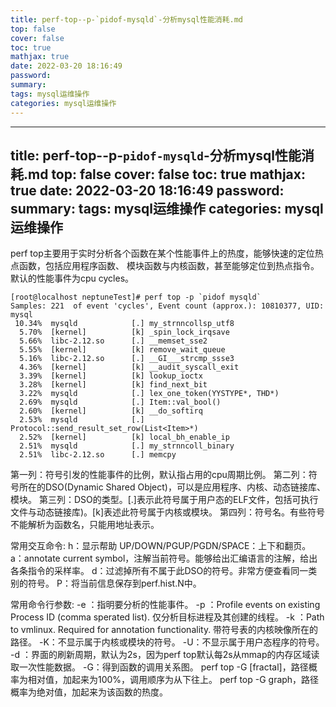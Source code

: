 ```yaml
---
title: perf-top--p-`pidof-mysqld`-分析mysql性能消耗.md
top: false
cover: false
toc: true
mathjax: true
date: 2022-03-20 18:16:49
password:
summary:
tags: mysql运维操作
categories: mysql运维操作
---
```

---
title: perf-top--p-`pidof-mysqld`-分析mysql性能消耗.md
top: false
cover: false
toc: true
mathjax: true
date: 2022-03-20 18:16:49
password:
summary:
tags: mysql运维操作
categories: mysql运维操作
---
perf top主要用于实时分析各个函数在某个性能事件上的热度，能够快速的定位热点函数，包括应用程序函数、 
模块函数与内核函数，甚至能够定位到热点指令。默认的性能事件为cpu cycles。
~~~
[root@localhost neptuneTest]# perf top -p `pidof mysqld`                                                                                             
Samples: 221  of event 'cycles', Event count (approx.): 10810377, UID: mysql
 10.34%  mysqld            [.] my_strnncollsp_utf8                                                                                            
  5.70%  [kernel]          [k] _spin_lock_irqsave                                                                                             
  5.66%  libc-2.12.so      [.] __memset_sse2                                                                                                  
  5.55%  [kernel]          [k] remove_wait_queue                                                                                              
  5.16%  libc-2.12.so      [.] __GI___strcmp_ssse3                                                                                            
  4.36%  [kernel]          [k] __audit_syscall_exit                                                                                           
  3.39%  [kernel]          [k] lookup_ioctx                                                                                                   
  3.28%  [kernel]          [k] find_next_bit                                                                                                  
  3.22%  mysqld            [.] lex_one_token(YYSTYPE*, THD*)                                                                                  
  2.69%  mysqld            [.] Item::val_bool()                                                                                               
  2.60%  [kernel]          [k] __do_softirq                                                                                                   
  2.53%  mysqld            [.] Protocol::send_result_set_row(List<Item>*)                                                                     
  2.52%  [kernel]          [k] local_bh_enable_ip                                                                                             
  2.51%  mysqld            [.] my_strnncoll_binary                                                                                            
  2.51%  libc-2.12.so      [.] memcpy                                                                                                         
~~~


第一列：符号引发的性能事件的比例，默认指占用的cpu周期比例。 
第二列：符号所在的DSO(Dynamic Shared Object)，可以是应用程序、内核、动态链接库、模块。 
第三列：DSO的类型。[.]表示此符号属于用户态的ELF文件，包括可执行文件与动态链接库)。[k]表述此符号属于内核或模块。 
第四列：符号名。有些符号不能解析为函数名，只能用地址表示。

常用交互命令: 
h：显示帮助 
UP/DOWN/PGUP/PGDN/SPACE：上下和翻页。 
a：annotate current symbol，注解当前符号。能够给出汇编语言的注解，给出各条指令的采样率。 
d：过滤掉所有不属于此DSO的符号。非常方便查看同一类别的符号。 
P：将当前信息保存到perf.hist.N中。

常用命令行参数: 
-e ：指明要分析的性能事件。 
-p ：Profile events on existing Process ID (comma sperated list). 仅分析目标进程及其创建的线程。 
-k ：Path to vmlinux. Required for annotation functionality. 带符号表的内核映像所在的路径。 
-K：不显示属于内核或模块的符号。 
-U：不显示属于用户态程序的符号。 
-d ：界面的刷新周期，默认为2s，因为perf top默认每2s从mmap的内存区域读取一次性能数据。 
-G：得到函数的调用关系图。 
perf top -G [fractal]，路径概率为相对值，加起来为100%，调用顺序为从下往上。 
perf top -G graph，路径概率为绝对值，加起来为该函数的热度。
